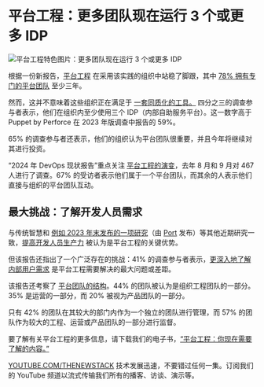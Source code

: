 # 平台工程：更多团队现在运行 3 个或更多 IDP

![平台工程特色图片：更多团队现在运行 3 个或更多 IDP](https://cdn.thenewstack.io/media/2024/04/24f1ce33-platform-engineering-image-2-1024x576.jpg)

根据一份新报告，[平台工程](https://thenewstack.io/platform-engineering/) 在采用该实践的组织中站稳了脚跟，其中 [78% 拥有专门的平台团队](https://www.puppet.com/blog/state-devops-report-2024) 至少三年。

然而，这并不意味着这些组织正在满足于 [一套同质化的工具。](https://thenewstack.io/a-guide-to-open-source-platform-engineering/) 四分之三的调查参与者表示，他们在组织内至少使用三个 IDP（内部自助服务平台）。这一数字高于 Puppet by Perforce 在 2023 年版调查中报告的 59%。

65% 的调查参与者还表示，他们的组织认为平台团队很重要，并且今年将继续对其进行投资。

“2024 年 DevOps 现状报告”重点关注 [平台工程的演变](https://thenewstack.io/platform-engineering/architecture-and-design-considerations-for-platform-engineering-teams/)，去年 8 月和 9 月对 467 人进行了调查。67% 的受访者表示他们属于一个平台团队，而其余的人表示他们直接与组织的平台团队互动。

## 最大挑战：了解开发人员需求

与传统智慧和 [例如 2023 年末发布的一项研究](https://thenewstack.io/85-of-engineers-say-theyll-use-an-idp-in-2024/)（由 [Port](https://www.getport.io/?utm_content=inline+mention) 发布）等其他近期研究一致，[提高开发人员生产力](https://thenewstack.io/platform-engineering-reduces-cognitive-load-and-raises-developer-productivity/) 被认为是平台工程的关键优势。

但该报告还指出了一个广泛存在的挑战：41% 的调查参与者表示，[更深入地了解内部用户需求](https://thenewstack.io/platform-engineers-developers-are-your-customers/) 是平台工程需要解决的最大问题或差距。

该报告还考察了 [平台团队的结构](https://thenewstack.io/how-to-be-an-effective-platform-engineering-team/)。44% 的团队被认为是组织工程团队的一部分。35% 是运营的一部分，而 20% 被视为产品团队的一部分。

只有 42% 的团队在其较大的部门内作为一个独立的团队进行管理，而 57% 的团队作为较大的工程、运营或产品团队的一部分进行监督。

要了解有关平台工程的更多信息，请下载我们的电子书，[“平台工程：你现在需要了解的内容。”](https://thenewstack.io/ebooks/platform-engineering/platform-engineering-what-you-need-to-know-now/)

[YOUTUBE.COM/THENEWSTACK](https://youtube.com/thenewstack?sub_confirmation=1)
技术发展迅速，不要错过任何一集。订阅我们的 YouTube 频道以流式传输我们所有的播客、访谈、演示等。